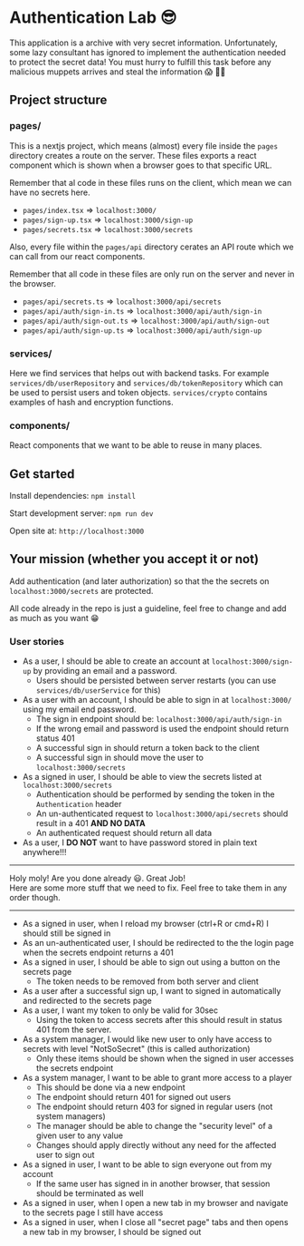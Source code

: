 # Authentication Lab 😎

This application is a archive with very secret information.
Unfortunately, some lazy consultant has ignored to implement the authentication needed to protect the secret data!
You must hurry to fulfill this task before any malicious muppets arrives and steal the information 😱 🏴‍☠️

## Project structure

### pages/

This is a nextjs project, which means (almost) every file inside the `pages` directory creates a route on the server. These files exports a react component which is shown when a browser goes to that specific URL.

Remember that al code in these files runs on the client, which mean we can have no secrets here.

- `pages/index.tsx` => `localhost:3000/`
- `pages/sign-up.tsx` => `localhost:3000/sign-up`
- `pages/secrets.tsx` => `localhost:3000/secrets`

Also, every file within the `pages/api` directory cerates an API route which we can call from our react components.

Remember that all code in these files are only run on the server and never in the browser.

- `pages/api/secrets.ts` => `localhost:3000/api/secrets`
- `pages/api/auth/sign-in.ts` => `localhost:3000/api/auth/sign-in`
- `pages/api/auth/sign-out.ts` => `localhost:3000/api/auth/sign-out`
- `pages/api/auth/sign-up.ts` => `localhost:3000/api/auth/sign-up`

### services/

Here we find services that helps out with backend tasks. For example `services/db/userRepository` and `services/db/tokenRepository` which can be used to persist users and token objects. `services/crypto` contains examples of hash and encryption functions.

### components/

React components that we want to be able to reuse in many places.

## Get started

Install dependencies: `npm install`

Start development server: `npm run dev`

Open site at: `http://localhost:3000`

## Your mission (whether you accept it or not)

Add authentication (and later authorization) so that the the secrets on `localhost:3000/secrets` are protected.

All code already in the repo is just a guideline, feel free to change and add as much as you want 😁

### User stories

- As a user, I should be able to create an account at `localhost:3000/sign-up` by providing an email and a password.
  - Users should be persisted between server restarts (you can use `services/db/userService` for this)
- As a user with an account, I should be able to sign in at `localhost:3000/` using my email end password.
  - The sign in endpoint should be: `localhost:3000/api/auth/sign-in`
  - If the wrong email and password is used the endpoint should return status 401
  - A successful sign in should return a token back to the client
  - A successful sign in should move the user to `localhost:3000/secrets`
- As a signed in user, I should be able to view the secrets listed at `localhost:3000/secrets`
  - Authentication should be performed by sending the token in the `Authentication` header
  - An un-authenticated request to `localhost:3000/api/secrets` should result in a 401 **AND NO DATA**
  - An authenticated request should return all data
- As a user, I **DO NOT** want to have password stored in plain text anywhere!!!

---

Holy moly! Are you done already 😃. Great Job!  
Here are some more stuff that we need to fix. Feel free to take them in any order though.

---

- As a signed in user, when I reload my browser (ctrl+R or cmd+R) I should still be signed in
- As an un-authenticated user, I should be redirected to the the login page when the secrets endpoint returns a 401
- As a signed in user, I should be able to sign out using a button on the secrets page
  - The token needs to be removed from both server and client
- As a user after a successful sign up, I want to signed in automatically and redirected to the secrets page
- As a user, I want my token to only be valid for 30sec
  - Using the token to access secrets after this should result in status 401 from the server.
- As a system manager, I would like new user to only have access to secrets with level "NotSoSecret" (this is called authorization)
  - Only these items should be shown when the signed in user accesses the secrets endpoint
- As a system manager, I want to be able to grant more access to a player
  - This should be done via a new endpoint
  - The endpoint should return 401 for signed out users
  - The endpoint should return 403 for signed in regular users (not system managers)
  - The manager should be able to change the "security level" of a given user to any value
  - Changes should apply directly without any need for the affected user to sign out
- As a signed in user, I want to be able to sign everyone out from my account
  - If the same user has signed in in another browser, that session should be terminated as well
- As a signed in user, when I open a new tab in my browser and navigate to the secrets page I still have access
- As a signed in user, when I close all "secret page" tabs and then opens a new tab in my browser, I should be signed out
